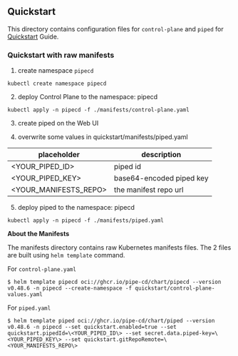 ## Quickstart

This directory contains configuration files for `control-plane` and `piped` for [Quickstart](https://pipecd.dev/docs/quickstart) Guide.



### Quickstart with raw manifests

1. create namespace `pipecd`

```
kubectl create namespace pipecd
```

2. deploy Control Plane to the namespace: pipecd

```
kubectl apply -n pipecd -f ./manifests/control-plane.yaml
```

3. create piped on the Web UI

4. overwrite some values in quickstart/manifests/piped.yaml

| placeholder | description |
| ---- | ---- |
| <YOUR_PIPED_ID> | piped id |
| <YOUR_PIPED_KEY> | base64-encoded piped key |
| <YOUR_MANIFESTS_REPO> | the manifest repo url |

5. deploy piped to the namespace: pipecd

```
kubectl apply -n pipecd -f ./manifests/piped.yaml
```

**About the Manifests**

The manifests directory contains raw Kubernetes manifests files. The 2 files are built using `helm template` command.

For `control-plane.yaml`

```shell
$ helm template pipecd oci://ghcr.io/pipe-cd/chart/pipecd --version v0.48.6 -n pipecd --create-namespace -f quickstart/control-plane-values.yaml
```

For `piped.yaml`

```shell
$ helm template piped oci://ghcr.io/pipe-cd/chart/piped --version v0.48.6 -n pipecd --set quickstart.enabled=true --set quickstart.pipedId=\<YOUR_PIPED_ID\> --set secret.data.piped-key=\<YOUR_PIPED_KEY\> --set quickstart.gitRepoRemote=\<YOUR_MANIFESTS_REPO\>
```
